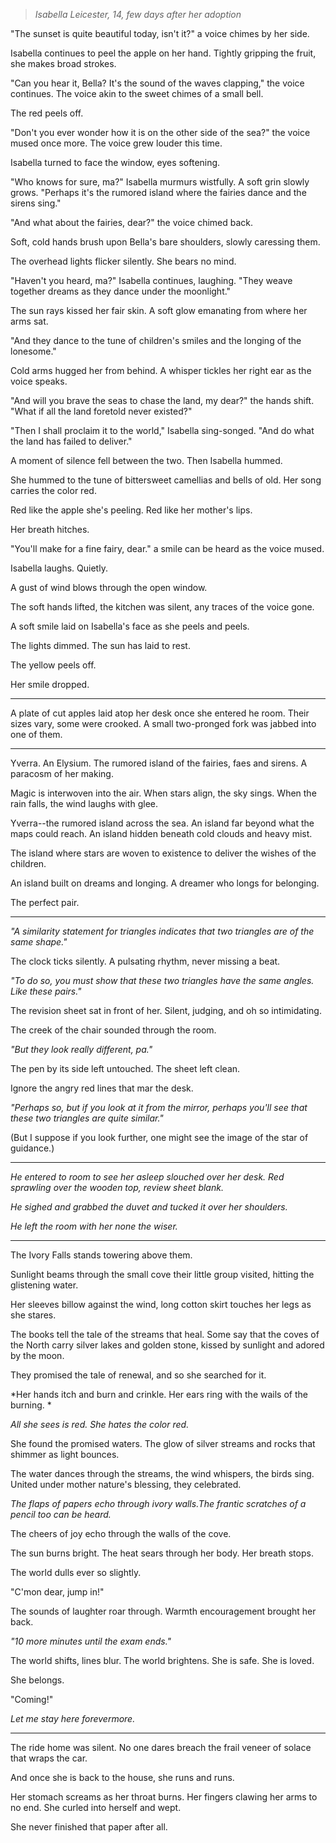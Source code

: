 > *Isabella Leicester, 14, few days after her adoption*

"The sunset is quite beautiful today, isn't it?" a voice chimes by her side.

Isabella continues to peel the apple on her hand. Tightly gripping the fruit, she makes broad strokes.

"Can you hear it, Bella? It's the sound of the waves clapping," the voice continues. The voice akin to the sweet chimes of a small bell.

The red peels off.

"Don't you ever wonder how it is on the other side of the sea?" the voice mused once more. The voice grew louder this time.

Isabella turned to face the window, eyes softening.

"Who knows for sure, ma?" Isabella murmurs wistfully. A soft grin slowly grows. "Perhaps it's the rumored island where the fairies dance and the sirens sing."

"And what about the fairies, dear?" the voice chimed back.

Soft, cold hands brush upon Bella's bare shoulders, slowly caressing them.

The overhead lights flicker silently. She bears no mind.

"Haven't you heard, ma?" Isabella continues, laughing. "They weave together dreams as they dance under the moonlight."

The sun rays kissed her fair skin. A soft glow emanating from where her arms sat.

"And they dance to the tune of children's smiles and the longing of the lonesome."

Cold arms hugged her from behind. A whisper tickles her right ear as the voice speaks.

"And will you brave the seas to chase the land, my dear?" the hands shift. "What if all the land foretold never existed?"

"Then I shall proclaim it to the world," Isabella sing-songed. "And do what the land has failed to deliver."

A moment of silence fell between the two. Then Isabella hummed.

She hummed to the tune of bittersweet camellias and bells of old. Her song carries the color red.

Red like the apple she's peeling. Red like her mother's lips.

Her breath hitches.

"You'll make for a fine fairy, dear." a smile can be heard as the voice mused.

Isabella laughs. Quietly.

A gust of wind blows through the open window.

The soft hands lifted, the kitchen was silent, any traces of the voice gone.

A soft smile laid on Isabella's face as she peels and peels.

The lights dimmed. The sun has laid to rest.

The yellow peels off.

Her smile dropped.



---



A plate of cut apples laid atop her desk once she entered he room. Their sizes vary, some were crooked. A small two-pronged fork was jabbed into one of them.



---



Yverra. An Elysium. The rumored island of the fairies, faes and sirens. A paracosm of her making.

Magic is interwoven into the air. When stars align, the sky sings. When the rain falls, the wind laughs with glee.

Yverra--the rumored island across the sea. An island far beyond what the maps could reach. An island hidden beneath cold clouds and heavy mist.

The island where stars are woven to existence to deliver the wishes of the children.

An island built on dreams and longing. A dreamer who longs for belonging.

The perfect pair.



---



*"A similarity statement for triangles indicates that two triangles are of the same shape."*

The clock ticks silently. A pulsating rhythm, never missing a beat.

*"To do so, you must show that these two triangles have the same angles. Like these pairs."*

The revision sheet sat in front of her. Silent, judging, and oh so intimidating.

The creek of the chair sounded through the room.

*"But they look really different, pa."*

The pen by its side left untouched. The sheet left clean.

Ignore the angry red lines that mar the desk.

*"Perhaps so, but if you look at it from the mirror, perhaps you'll see that these two triangles are quite similar."*

(But I suppose if you look further, one might see the image of the star of guidance.)



---



*He entered to room to see her asleep slouched over her desk. Red sprawling over the wooden top, review sheet blank.*

*He sighed and grabbed the duvet and tucked it over her shoulders.*

*He left the room with her none the wiser.*



---



The Ivory Falls stands towering above them.

Sunlight beams through the small cove their little group visited, hitting the glistening water.

Her sleeves billow against the wind, long cotton skirt touches her legs as she stares.

The books tell the tale of the streams that heal. Some say that the coves of the North carry silver lakes and golden stone, kissed by sunlight and adored by the moon.

They promised the tale of renewal, and so she searched for it.

*Her hands itch and burn and crinkle. Her ears ring with the wails of the burning. *

*All she sees is red. She hates the color red.*

She found the promised waters. The glow of silver streams and rocks that shimmer as light bounces.

The water dances through the streams, the wind whispers, the birds sing. United under mother nature's blessing, they celebrated.

*The flaps of papers echo through ivory walls.The frantic scratches of a pencil too can be heard.*

The cheers of joy echo through the walls of the cove.

The sun burns bright. The heat sears through her body. Her breath stops.

The world dulls ever so slightly.

"C'mon dear, jump in!"

The sounds of laughter roar through. Warmth encouragement brought her back.

*"10 more minutes until the exam ends."*

The world shifts, lines blur. The world brightens. She is safe. She is loved.

She belongs.

"Coming!"

*Let me stay here forevermore.*



---



The ride home was silent. No one dares breach the frail veneer of solace that wraps the car.

And once she is back to the house, she runs and runs.

Her stomach screams as her throat burns. Her fingers clawing her arms to no end. She curled into herself and wept.

She never finished that paper after all.



